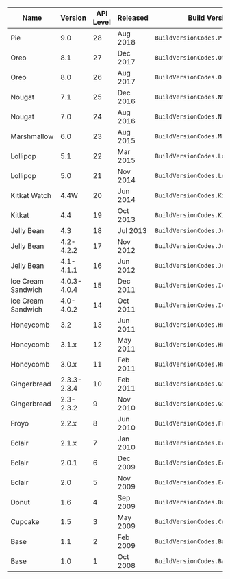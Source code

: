 
|Name|Version|API Level|Released|Build Version Code|
|--- |--- |--- |--- |--- |
|Pie|9.0|28|Aug 2018|`BuildVersionCodes.P`|
|Oreo|8.1|27|Dec 2017|`BuildVersionCodes.OMr1`|
|Oreo|8.0|26|Aug 2017|`BuildVersionCodes.O`|
|Nougat|7.1|25|Dec 2016|`BuildVersionCodes.NMr1`|
|Nougat|7.0|24|Aug 2016|`BuildVersionCodes.N`|
|Marshmallow|6.0|23|Aug 2015|`BuildVersionCodes.M`|
|Lollipop|5.1|22|Mar 2015|`BuildVersionCodes.LollipopMr1`|
|Lollipop|5.0|21|Nov 2014|`BuildVersionCodes.Lollipop`|
|Kitkat Watch|4.4W|20|Jun 2014|`BuildVersionCodes.KitKatWatch`|
|Kitkat|4.4|19|Oct 2013|`BuildVersionCodes.KitKat`|
|Jelly Bean|4.3|18|Jul 2013|`BuildVersionCodes.JellyBeanMr2`|
|Jelly Bean|4.2-4.2.2|17|Nov 2012|`BuildVersionCodes.JellyBeanMr1`|
|Jelly Bean|4.1-4.1.1|16|Jun 2012|`BuildVersionCodes.JellyBean`|
|Ice Cream Sandwich|4.0.3-4.0.4|15|Dec 2011|`BuildVersionCodes.IceCreamSandwichMr1`|
|Ice Cream Sandwich|4.0-4.0.2|14|Oct 2011|`BuildVersionCodes.IceCreamSandwich`|
|Honeycomb|3.2|13|Jun 2011|`BuildVersionCodes.HoneyCombMr2`|
|Honeycomb|3.1.x|12|May 2011|`BuildVersionCodes.HoneyCombMr1`|
|Honeycomb|3.0.x|11|Feb 2011|`BuildVersionCodes.HoneyComb`|
|Gingerbread|2.3.3-2.3.4|10|Feb 2011|`BuildVersionCodes.GingerBreadMr1`|
|Gingerbread|2.3-2.3.2|9|Nov 2010|`BuildVersionCodes.GingerBread`|
|Froyo|2.2.x|8|Jun 2010|`BuildVersionCodes.Froyo`|
|Eclair|2.1.x|7|Jan 2010|`BuildVersionCodes.EclairMr1`|
|Eclair|2.0.1|6|Dec 2009|`BuildVersionCodes.Eclair01`|
|Eclair|2.0|5|Nov 2009|`BuildVersionCodes.Eclair`|
|Donut|1.6|4|Sep 2009|`BuildVersionCodes.Donut`|
|Cupcake|1.5|3|May 2009|`BuildVersionCodes.Cupcake`|
|Base|1.1|2|Feb 2009|`BuildVersionCodes.Base11`|
|Base|1.0|1|Oct 2008|`BuildVersionCodes.Base`|
